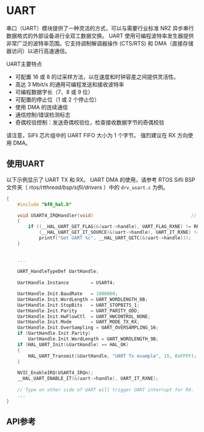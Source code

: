 # UART

串口（UART）模块提供了一种灵活的方式，可以与需要行业标准 NRZ 异步串行数据格式的外部设备进行全双工数据交换。 UART 使用可编程波特率发生器提供非常广泛的波特率范围。它支持调制解调器操作 (CTS/RTS) 和 DMA（直接存储器访问）以进行高速通信。

UART主要特点
 - 可配置 16 或 8 的过采样方法，以在速度和时钟容差之间提供灵活性。
 - 高达 3 Mbit/s 的通用可编程发送和接收波特率
 - 可编程数据字长（7、8 或 9 位）
 - 可配置的停止位（1 或 2 个停止位）
 - 使用 DMA 的连续通信 
 -  通信控制/错误检测标志 
 - 奇偶校验控制：发送奇偶校验位，检查接收数据字节的奇偶校验
 
请注意，SiFli 芯片组中的 UART FIFO 大小为 1 个字节。 强烈建议在 RX 方向使用 DMA。


## 使用UART
以下示例显示了 UART TX 和 RX。 UART DMA 的使用，请参考 RTOS Sifli BSP 文件夹（ _rtos/rtthread/bsp/sifli/drivers_ ）中的 `drv_usart.c` 为例。

```c
{
    #include "bf0_hal.h"

    void USART4_IRQHandler(void)                                    // Implement for UART interrupt handler
    {
        if ((__HAL_UART_GET_FLAG(&(uart->handle), UART_FLAG_RXNE) != RESET) &&
            (__HAL_UART_GET_IT_SOURCE(&(uart->handle), UART_IT_RXNE) != RESET))
            printf("Get UART %c", __HAL_UART_GETC(&(uart->handle)));
    }

    
    ...
    
    UART_HandleTypeDef UartHandle;
    
    UartHandle.Instance        = USART4;

    UartHandle.Init.BaudRate   = 1000000;
    UartHandle.Init.WordLength = UART_WORDLENGTH_8B;
    UartHandle.Init.StopBits   = UART_STOPBITS_1;
    UartHandle.Init.Parity     = UART_PARITY_ODD;
    UartHandle.Init.HwFlowCtl  = UART_HWCONTROL_NONE;
    UartHandle.Init.Mode       = UART_MODE_TX_RX;
    UartHandle.Init.OverSampling = UART_OVERSAMPLING_16;
    if (UartHandle.Init.Parity)     
        UartHandle.Init.WordLength = UART_WORDLENGTH_9B;                // If parity is odd/even, parity should +1
    if (HAL_UART_Init(&UartHandle) == HAL_OK)                           // Initialize UART
    {
        HAL_UART_Transmit(&UartHandle, "UART Tx example", 15, 0xFFFF);  // UART TX
    }
    
    NVIC_EnableIRQ(USART4_IRQn);                                        // Enable UART interrupt 
    __HAL_UART_ENABLE_IT(&(uart->handle), UART_IT_RXNE);                // Enable UART RXNE interrupt source.
    
    // Type on other side of UART will trigger UART interrupt for RX.
    ...
}    
```


## API参考
[](#hal-uart)

